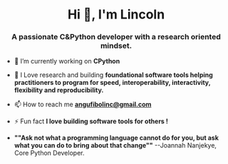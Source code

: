 
<h1 align="center">Hi 👋, I'm Lincoln</h1>
<h3 align="center">A passionate C&Python developer with a research oriented mindset. </h3>

- 🔭 I’m currently working on **CPython**

- 🌱 I Love research and building **foundational software tools helping practitioners to program for speed, interoperability, interactivity, flexibility and reproducibility.**

- 📫 How to reach me **angufibolinc@gmail.com**

- ⚡ Fun fact **I love building software tools for others !**
- **""Ask not what a programming language cannot do for you, but ask what you can do to bring about that change""** --Joannah Nanjekye, Core Python Developer.
